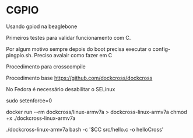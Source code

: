 # CGPIO
Usando gpiod na beaglebone

Primeiros testes para validar funcionamento com C. 


Por algum motivo sempre depois do boot precisa executar o config-pingpio.sh. Preciso avalair como fazer em C




Procedimento para crosscompile


Procedimento base https://github.com/dockcross/dockcross

No Fedora é necessário desabilitar o SELinux

sudo setenforce=0

docker run --rm  dockcross/linux-armv7a > dockcross-linux-armv7a
chmod +x ./dockcross-linux-armv7a 

./dockcross-linux-armv7a bash -c '$CC src/hello.c -o helloCross'